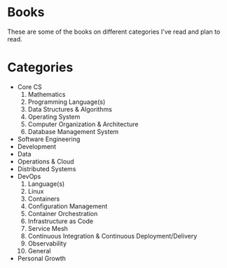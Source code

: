 # Books
These are some of the books on different categories I've read and plan to read.

# Categories
- Core CS
  1. Mathematics
  2. Programming Language(s)
  3. Data Structures \& Algorithms
  4. Operating System
  5. Computer Organization & Architecture
  6. Database Management System
- Software Engineering
- Development
- Data
- Operations & Cloud
- Distributed Systems
- DevOps
  1. Language(s)
  2. Linux
  3. Containers
  4. Configuration Management
  5. Container Orchestration
  6. Infrastructure as Code
  7. Service Mesh
  8. Continuous Integration & Continuous Deployment/Delivery
  9. Observability
  10. General
- Personal Growth
